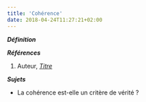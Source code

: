 ```yaml
---
title: 'Cohérence'
date: 2018-04-24T11:27:21+02:00
---
```


***Définition*** 

>

***Références***

1. Auteur, <u>*Titre*</u>

***Sujets***

- La cohérence est-elle un critère de vérité ?
